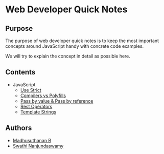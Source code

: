 Web Developer Quick Notes
=============================

## Purpose
The purpose of web developer quick notes is to keep the most
important concepts around JavaScript handy with concrete code examples.

We will try to explain the concept in detail as possible here.

## Contents
- JavaScript
    - [Use Strict](JavaScript/use-strict.md)
    - [Compilers vs Polyfills](JavaScript/compilations-vs-polyfilling.md)
    - [Pass by value & Pass by reference](JavaScript/pass-by-value-and-pass-by-reference.md)
    - [Rest Operators](JavaScript/rest-operators.md)
    - [Template Strings](JavaScript/template-strings.md)

## Authors
- [Madhusuthanan B](https://www.linkedin.com/in/madhusuthanan-b/)
- [Swathi Nanjundaswamy](https://www.linkedin.com/in/swathi-nanjundaswamy-79561b157/)
